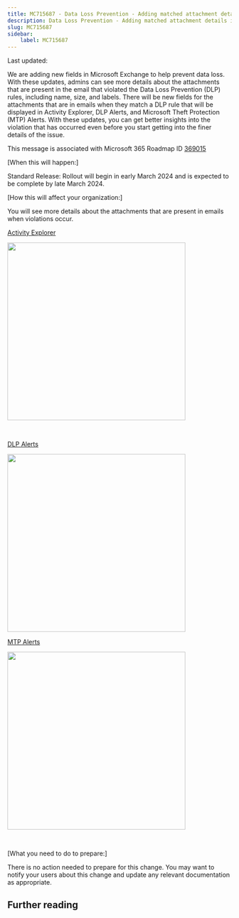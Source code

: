 ```yaml
---
title: MC715687 - Data Loss Prevention - Adding matched attachment details in Activity Explorer for Data Loss Prevention rules in Exchange
description: Data Loss Prevention - Adding matched attachment details in Activity Explorer for Data Loss Prevention rules in Exchange
slug: MC715687
sidebar:
    label: MC715687
---
```



Last updated: 

<p>We are adding new fields in Microsoft Exchange to help prevent data loss. With these updates, admins can see more details about the attachments that are present in the email that violated the Data Loss Prevention (DLP) rules, including name, size, and labels. There will be new fields for the attachments that are in emails when they match a DLP rule that will be displayed in Activity Explorer, DLP Alerts, and Microsoft Theft Protection (MTP) Alerts. With these updates, you can get better insights into the violation that has occurred even before you start getting into the finer details of the issue.</p>
<p>This message is associated with Microsoft 365 Roadmap ID <a href="https://www.microsoft.com/en-us/microsoft-365/roadmap?filters=&amp;searchterms=369015" target="_blank">369015</a></p>
<p>[When this will happen:]</p>

<p>Standard Release: Rollout will begin in early March 2024 and is expected to be complete by late March 2024.&nbsp;</p>

<p>[How this will affect your organization:]</p>

<p>You will see more details about the attachments that are present in emails when violations occur.
</p><p><u>Activity Explorer</u></p><p><img src="https://img-prod-cms-rt-microsoft-com.akamaized.net/cms/api/am/imageFileData/RW1hr32?ver=1f37" style="width: 400px;"><br></p>

<p><br></p><p><u>DLP Alerts</u></p><p><img src="https://img-prod-cms-rt-microsoft-com.akamaized.net/cms/api/am/imageFileData/RW1hr2Z?ver=4b60" style="width: 400px;"><br></p>
<p><u>MTP Alerts</u></p><p><img src="https://img-prod-cms-rt-microsoft-com.akamaized.net/cms/api/am/imageFileData/RW1hr2W?ver=14d3" style="width: 400px;"><br></p><p><br></p>
<p>[What you need to do to prepare:]</p>
<p>There is no action needed to prepare for this change. You may want to notify your users about this change and update any relevant documentation as appropriate.</p>

## Further reading
